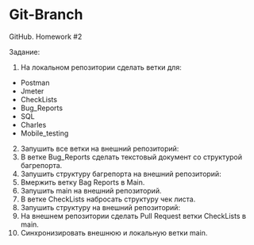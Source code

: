 # Git-Branch
GitHub. Homework #2 

Заданиe:

1. На локальном репозитории сделать ветки для:
- Postman
- Jmeter
- CheckLists
- Bug_Reports
- SQL
- Charles
- Mobile_testing
2. Запушить все ветки на внешний репозиторий:
3. В ветке Bug_Reports сделать текстовый документ со структурой багрепорта.
4. Запушить структуру багрепорта на внешний репозиторий:
5. Вмержить ветку Bag Reports в Main.
6. Запушить main на внешний репозиторий.
7. В ветке CheckLists набросать структуру чек листа.
8. Запушить структуру на внешний репозиторий:
9. На внешнем репозитории сделать Pull Request ветки CheckLists в main.
10. Синхронизировать внешнюю и локальную ветки main.
